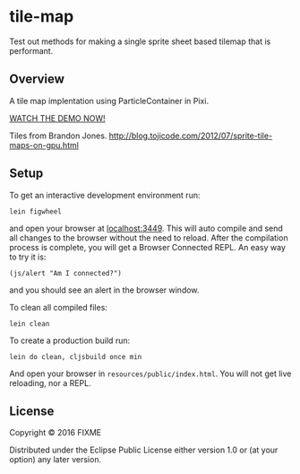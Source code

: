 # tile-map

Test out methods for making a single sprite sheet based tilemap that is performant.

## Overview

A tile map implentation using ParticleContainer in Pixi.

[WATCH THE DEMO NOW!](https://retrogradeorbit.github.io/tile-map/)

Tiles from Brandon Jones. http://blog.tojicode.com/2012/07/sprite-tile-maps-on-gpu.html

## Setup

To get an interactive development environment run:

    lein figwheel

and open your browser at [localhost:3449](http://localhost:3449/).
This will auto compile and send all changes to the browser without the
need to reload. After the compilation process is complete, you will
get a Browser Connected REPL. An easy way to try it is:

    (js/alert "Am I connected?")

and you should see an alert in the browser window.

To clean all compiled files:

    lein clean

To create a production build run:

    lein do clean, cljsbuild once min

And open your browser in `resources/public/index.html`. You will not
get live reloading, nor a REPL.

## License

Copyright © 2016 FIXME

Distributed under the Eclipse Public License either version 1.0 or (at your option) any later version.

